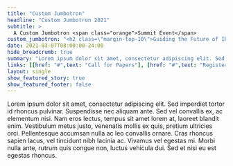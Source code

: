 ```yaml
---
title: "Custom Jumbotron"
headline: "Custom Jumbotron 2021"
subtitle: > 
  A Custom Jumbotron <span class="orange">Summit Event</span>
custom_jumbotron: "<h2 class=\"margin-top-10\">Guiding the Future of IDE Development</h2><p class=\"margin-top-20\">May 19, 2021 8AM-11AM PST (5PM-8PM CET)</p>"
date: 2021-03-07T08:00:00-24:00
hide_breadcrumb: true
summary: "Lorem ipsum dolor sit amet, consectetur adipiscing elit. Sed imperdiet tortor id rhoncus pulvinar. Suspendisse nec aliquam ante. Sed vel convallis ex, ac elementum nisi."
links: [[href: "#",text: "Call for Papers"], [href: "#",text: "Register", class: "btn btn-secondary"]]
layout: single
show_featured_story: true
show_featured_footer: false
---
```


Lorem ipsum dolor sit amet, consectetur adipiscing elit. Sed imperdiet tortor id rhoncus pulvinar. Suspendisse nec aliquam ante. Sed vel convallis ex, ac elementum nisi. Nam eros lectus, tempus sit amet lorem at, laoreet blandit enim. Vestibulum metus justo, venenatis mollis ex quis, pretium ultricies orci. Pellentesque accumsan nulla ac leo convallis ornare. Cras rhoncus sapien lacus, vel tincidunt nibh lacinia ac. Vivamus vel egestas mi. Morbi nulla ante, rutrum quis congue non, luctus vehicula dui. Sed et nisi eu est egestas rhoncus.
